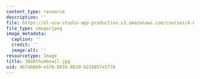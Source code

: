 ```yaml
---
content_type: resource
description: ''
file: https://ol-ocw-studio-app-production.s3.amazonaws.com/courses/4-614-religious-architecture-and-islamic-cultures-fall-2002/4b7ab669e576081b8639b216057e2f78_3048thumbnail.jpg
file_type: image/jpeg
image_metadata:
  caption: ''
  credit: ''
  image-alt: ''
resourcetype: Image
title: 3048thumbnail.jpg
uid: 4b7ab669-e576-081b-8639-b216057e2f78
---
```

